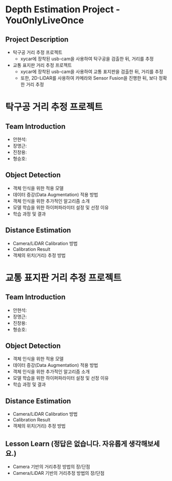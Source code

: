 # Depth Estimation Project - YouOnlyLiveOnce

## Project Description
- 탁구공 거리 추정 프로젝트 
  - xycar에 장착된 usb-cam을 사용하여 탁구공을 검출한 뒤, 거리를 추정
- 교통 표지판 거리 추정 프로젝트
  - xycar에 장착된 usb-cam을 사용하여 교통 표지판을 검출한 뒤, 거리를 추정
  - 또한, 2D-LiDAR를 사용하여 카메라와 Sensor Fusion을 진행한 뒤, 보다 정확한 거리 추정

# 탁구공 거리 추정 프로젝트
## Team Introduction
- 안현석: 
- 장명근: 
- 진창용: 
- 형승호: 

## Object Detection
- 객체 인식을 위한 적용 모델
- 데이터 증강(Data Augmentation) 적용 방법
- 객체 인식을 위한 추가적인 알고리즘 소개
- 모델 학습을 위한 하이퍼파라미터 설정 및 선정 이유
- 학습 과정 및 결과

## Distance Estimation
- Camera/LiDAR Calibration 방법
- Calibration Result
- 객체의 위치(거리) 추정 방법

# 교통 표지판 거리 추정 프로젝트
## Team Introduction
- 안현석: 
- 장명근: 
- 진창용: 
- 형승호: 

## Object Detection
- 객체 인식을 위한 적용 모델
- 데이터 증강(Data Augmentation) 적용 방법
- 객체 인식을 위한 추가적인 알고리즘 소개
- 모델 학습을 위한 하이퍼파라미터 설정 및 선정 이유
- 학습 과정 및 결과

## Distance Estimation
- Camera/LiDAR Calibration 방법
- Calibration Result
- 객체의 위치(거리) 추정 방법

## Lesson Learn (정답은 없습니다. 자유롭게 생각해보세요.)
- Camera 기반의 거리추정 방법의 장/단점
- Camera/LiDAR 기반의 거리추정 방법의 장/단점
